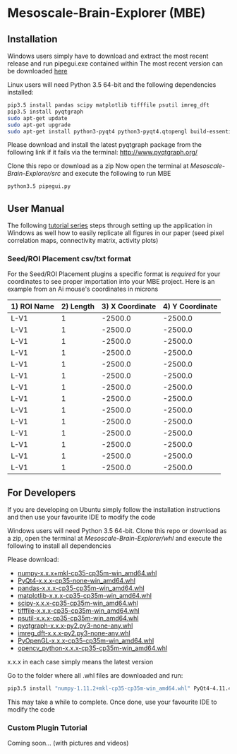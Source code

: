 # Mesoscale-Brain-Explorer (MBE)

## Installation
Windows users simply have to download and extract the most recent 
release and run pipegui.exe contained within
The most recent version can be downloaded [here](https://github.com/Frikster/Mesoscale-Brain-Explorer/releases/tag/0.5.0)

Linux users will need Python 3.5 64-bit and the following dependencies 
installed:
```bash
pip3.5 install pandas scipy matplotlib tifffile psutil imreg_dft
pip3.5 install pyqtgraph
sudo apt-get update
sudo apt-get upgrade
sudo apt-get install python3-pyqt4 python3-pyqt4.qtopengl build-essential libgtk2.0-dev libjpeg-dev libtiff4-dev libjasper-dev libopenexr-dev cmake python-dev python-numpy python-tk libtbb-dev libeigen3-dev yasm libfaac-dev libopencore-amrnb-dev libopencore-amrwb-dev libtheora-dev libvorbis-dev libxvidcore-dev libx264-dev libqt4-dev libqt4-opengl-dev sphinx-common texlive-latex-extra libv4l-dev libdc1394-22-dev libavcodec-dev libavformat-dev libswscale-dev default-jdk ant libvtk5-qt4-dev
```

Please download and install the latest pyqtgraph package from the 
following link if it fails via the terminal: http://www.pyqtgraph.org/

Clone this repo or download as a zip
Now open the terminal at *Mesoscale-Brain-Explorer/src* and execute the 
following to run MBE
```bash
python3.5 pipegui.py
```

## User Manual
The following [tutorial series](https://www.youtube.com/playlist?list=PLlnQ3H3mPPQROgoe-t3Hrhv4zdiJyw5Gs) steps through setting up the application in Windows as well how to easily replicate all figures in our paper (seed pixel correlation maps, connectivity matrix, activity plots)

### Seed/ROI Placement csv/txt format
For the Seed/ROI Placement plugins a specific format is *required* for your coordinates to see proper importation into your MBE project. Here is an example from an Ai mouse's coordinates in microns

| 1) ROI Name   | 2) Length     | 3) X Coordinate  | 4) Y Coordinate |
| ------------- | ------------- | ---------------- | ----------------|
| L-V1          | 1             | -2500.0          |  -2500.0        |
| L-V1          | 1             | -2500.0          |  -2500.0        |
| L-V1          | 1             | -2500.0          |  -2500.0        |
| L-V1          | 1             | -2500.0          |  -2500.0        |
| L-V1          | 1             | -2500.0          |  -2500.0        |
| L-V1          | 1             | -2500.0          |  -2500.0        |
| L-V1          | 1             | -2500.0          |  -2500.0        |
| L-V1          | 1             | -2500.0          |  -2500.0        |
| L-V1          | 1             | -2500.0          |  -2500.0        |
| L-V1          | 1             | -2500.0          |  -2500.0        |
| L-V1          | 1             | -2500.0          |  -2500.0        |
| L-V1          | 1             | -2500.0          |  -2500.0        |
| L-V1          | 1             | -2500.0          |  -2500.0        |
| L-V1          | 1             | -2500.0          |  -2500.0        |

## For Developers
If you are developing on Ubuntu simply follow the installation 
instructions and then use your favourite IDE to modify the code

Windows users will need Python 3.5 64-bit. Clone 
this repo or download as a zip, open the terminal at
 *Mesoscale-Brain-Explorer/whl* and execute the 
following to install all dependencies

Please download:
* [numpy-x.x.x+mkl-cp35-cp35m-win_amd64.whl](http://www.lfd.uci.edu/~gohlke/pythonlibs/#numpy)
* [PyQt4-x.x.x-cp35-none-win_amd64.whl](http://www.lfd.uci.edu/~gohlke/pythonlibs/#pyqt4)
* [pandas-x.x.x-cp35-cp35m-win_amd64.whl](http://www.lfd.uci.edu/~gohlke/pythonlibs/#pandas)
* [matplotlib-x.x.x-cp35-cp35m-win_amd64.whl](http://www.lfd.uci.edu/~gohlke/pythonlibs/#matplotlib)
* [scipy-x.x.x-cp35-cp35m-win_amd64.whl](http://www.lfd.uci.edu/~gohlke/pythonlibs/#scipy)
* [tifffile-x.x.x-cp35-cp35m-win_amd64.whl](http://www.lfd.uci.edu/~gohlke/pythonlibs)
* [psutil-x.x.x-cp35-cp35m-win_amd64.whl](http://www.lfd.uci.edu/~gohlke/pythonlibs/#psutil)
* [pyqtgraph-x.x.x-py2.py3-none-any.whl](http://www.lfd.uci.edu/~gohlke/pythonlibs/)
* [imreg_dft-x.x.x-py2.py3-none-any.whl](http://www.lfd.uci.edu/~gohlke/pythonlibs/)
* [PyOpenGL-x.x.x-cp35-cp35m-win_amd64.whl](http://www.lfd.uci.edu/~gohlke/pythonlibs/#pyopengl)
* [opencv_python-x.x.x-cp35-cp35m-win_amd64.whl](http://www.lfd.uci.edu/~gohlke/pythonlibs/#opencv)

x.x.x in each case simply means the latest version

Go to the folder where all .whl files are downloaded and run:
```bash
pip3.5 install "numpy-1.11.2+mkl-cp35-cp35m-win_amd64.whl" PyQt4-4.11.4-cp35-none-win_amd64.whl pandas-0.19.1-cp35-cp35m-win_amd64.whl matplotlib-2.0.0b4-cp35-cp35m-win_amd64.whl scipy-0.18.1-cp35-cp35m-win_amd64.whl tifffile-2016.10.28-cp35-cp35m-win_amd64.whl psutil-5.0.0-cp35-cp35m-win_amd64.whl pyqtgraph-0.10.0-py2.py3-none-any.whl imreg_dft-2.0.0-py2.py3-none-any.whl PyOpenGL-3.1.1-cp35-cp35m-win_amd64.whl opencv_python-3.1.0-cp35-cp35m-win_amd64.whl
```
This may take a while to complete. 
Once done, use your favourite IDE to modify the code

### Custom Plugin Tutorial
Coming soon... (with pictures and videos)
